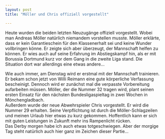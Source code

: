 ```yaml
---
layout: post
title: "Möller und Chris offiziell vorgestellt"

---
```


Heute wurden die beiden letzten Neuzugänge offiziell vorgestellt. Wobei man Andreas Möller natürlich niemandem vorstellen musste. Möller erklärte, dass er kein Garantieschein für den Klassenerhalt sei und keine Wunder vollbringen könne. Er zeigte sich aber überzeugt, der Mannschaft helfen zu können. Er wies auch auf seine Erfahrung im Abstiegskampf hin, als er mit Borussia Dortmund kurz vor dem Gang in die zweite Liga stand. Die Situation dort war allerdings eine etwas andere...

Wie auch immer, am Dienstag wird er erstmal mit der Mannschaft trainieren. Er bekam schon jetzt von Willi Reimann eine gute körperliche Verfassung bescheinigt. Dennoch wird er zunächst mal die verpasste Vorbereitung aufarbeiten müssen. Möller, der die Nummer 32 tragen wird, plant seinen ersten Einsatz für den nächsten Bundesligaspieltag in zwei Wochen in Mönchengladbach.  
Außerdem wurde der neue Abwehrspieler Chris vorgestellt. Er wird die Nummer 29 erhalten. Seine Verpflichtung ist durch die Möller-Schlagzeilen und meinen Urlaub hier etwas zu kurz gekommen. Hoffentlich kann er sich mit guten Leistungen in Zukunft mehr ins Rampenlicht rücken.  
Das Derby morgen habe ich auch etwas totgeschwiegen. Aber der morgige Tag steht natürlich auch hier ganz im Zeichen dieser Partie...
